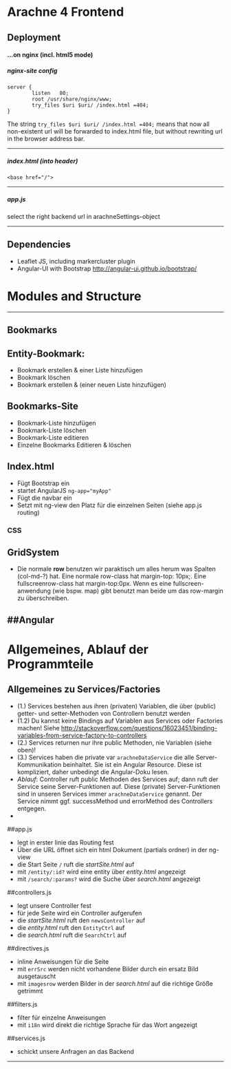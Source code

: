 
# Arachne 4 Frontend

## Deployment
#### ...on nginx (incl. html5 mode)

##### nginx-site config
```
server {
        listen   80;
        root /usr/share/nginx/www;
        try_files $uri $uri/ /index.html =404;
}
```

The string `try_files $uri $uri/ /index.html =404;` means that now all non-existent url will be forwarded to index.html file, but without rewriting url in the browser address bar.

---
##### index.html (into header) 
```
<base href="/">
```

---

##### app.js

select the right backend url in arachneSettings-object


---
## Dependencies
* Leaflet JS, including markercluster plugin
* Angular-UI with Bootstrap http://angular-ui.github.io/bootstrap/



# Modules and Structure
---
## Bookmarks
## Entity-Bookmark:
* Bookmark erstellen & einer Liste hinzufügen
* Bookmark löschen
* Bookmark erstellen & (einer neuen Liste hinzufügen)

## Bookmarks-Site
* Bookmark-Liste hinzufügen
* Bookmark-Liste löschen
* Bookmark-Liste editieren 
* Einzelne Bookmarks Editieren & löschen

## Index.html
 * Fügt Bootstrap ein
 * startet AngularJS  `ng-app="myApp"`
 * Fügt die navbar ein
 * Setzt mit ng-view den Platz für die einzelnen Seiten (siehe app.js routing)

### CSS
## GridSystem
* Die normale __row__ benutzen wir paraktisch um alles herum was Spalten (col-md-?) hat. Eine normale row-class hat margin-top: 10px;. Eine fullscreenrow-class hat margin-top:0px.  Wenn es eine fullscreen-anwendung (wie bspw. map) gibt benutzt man beide um das row-margin zu überschreiben.

##Angular 
---

# Allgemeines, Ablauf der Programmteile

## Allgemeines zu Services/Factories
 * (1.) Services bestehen aus ihren (privaten) Variablen, die über (public) getter- und setter-Methoden von Controllern benutzt werden
 * (1.2) Du kannst keine Bindings auf Variablen aus Services oder Factories machen! Siehe http://stackoverflow.com/questions/16023451/binding-variables-from-service-factory-to-controllers
 * (2.) Services returnen nur ihre public Methoden, nie Variablen (siehe oben)!
 * (3.) Services haben die private var `arachneDataService` die alle Server-Kommunikation beinhaltet. Sie ist ein Angular Resource. Diese ist kompliziert, daher unbedingt die Angular-Doku lesen.
 * _Ablauf_: Controller ruft public Methoden des Services auf; dann ruft der Service seine Server-Funktionen auf. Diese (private) Server-Funktionen sind in unseren Services immer `arachneDataService` genannt. Der Service nimmt ggf. successMethod und errorMethod des Controllers entgegen.
 * 



##app.js
 * legt in erster linie das Routing fest
 * Über die URL öffnet sich ein html Dokument (partials ordner) in der ng-view
 * die Start Seite `/` ruft die _startSite.html_ auf
 * mit `/entity/:id?` wird eine entity über _entity.html_ angezeigt
 * mit `/search/:params?` wird die Suche über _search.html_ angezeigt

##controllers.js
 * legt unsere Controller fest
 * für jede Seite wird ein Controller aufgerufen
 * die _startSite.html_ ruft den `newsController` auf
 * die _entity.html_  ruft den `EntityCtrl` auf
 * die _search.html_ ruft die `SearchCtrl` auf

##directives.js
 * inline Anweisungen für die Seite
 * mit `errSrc` werden nicht vorhandene Bilder durch ein ersatz Bild ausgetauscht
 * mit `imagesrow` werden Bilder in der _search.html_ auf die richtige Größe getrimmt

##filters.js
 * filter für einzelne Anweisungen
 * mit `i18n` wird direkt die richtige Sprache für das Wort angezeigt

##services.js
 * schickt unsere Anfragen an das Backend
 
---